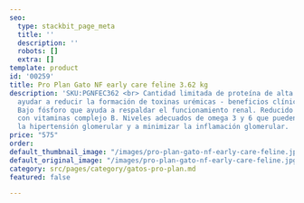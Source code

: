 ```yaml
---
seo:
  type: stackbit_page_meta
  title: ''
  description: ''
  robots: []
  extra: []
template: product
id: '00259'
title: Pro Plan Gato NF early care feline 3.62 kg
description: 'SKU:PGNFEC362 <br> Cantidad limitada de proteína de alta calidad para
  ayudar a reducir la formación de toxinas urémicas - beneficios clínicos en ERC.
  Bajo fósforo que ayuda a respaldar el funcionamiento renal. Reducido en sodio. Adicionado
  con vitaminas complejo B. Niveles adecuados de omega 3 y 6 que pueden ayudar a reducir
  la hipertensión glomerular y a minimizar la inflamación glomerular. '
price: "575"
order: 
default_thumbnail_image: "/images/pro-plan-gato-nf-early-care-feline.jpg"
default_original_image: "/images/pro-plan-gato-nf-early-care-feline.jpg"
category: src/pages/category/gatos-pro-plan.md
featured: false

---
```

